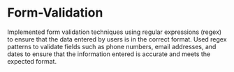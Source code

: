 # Form-Validation

Implemented form validation techniques using regular expressions (regex) to ensure that the data entered by users
is in the correct format.
Used regex patterns to validate fields such as phone numbers, email addresses, and dates to ensure that the
information entered is accurate and meets the expected format.
